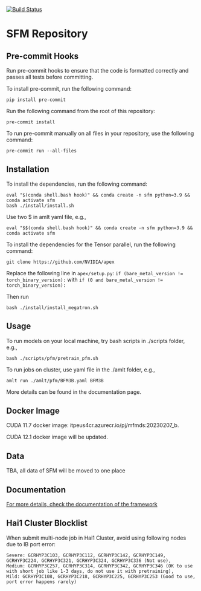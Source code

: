 [![Build Status](https://dev.azure.com/AI4ScienceSFM/SFM_framework/_apis/build/status%2FPython%20Unit%20Tests?branchName=main)](https://dev.azure.com/AI4ScienceSFM/SFM_framework/_build/latest?definitionId=1&branchName=main)

# SFM Repository


## Pre-commit Hooks
Run pre-commit hooks to ensure that the code is formatted correctly and passes all tests before committing.

To install pre-commit, run the following command:
```
pip install pre-commit
```

Run the following command from the root of this repository:
```
pre-commit install
```

To run pre-commit manually on all files in your repository, use the following command:
```
pre-commit run --all-files
```

## Installation

To install the dependencies, run the following command:
```
eval "$(conda shell.bash hook)" && conda create -n sfm python=3.9 && conda activate sfm
bash ./install/install.sh
```

Use two $ in amlt yaml file, e.g.,
```
eval "$$(conda shell.bash hook)" && conda create -n sfm python=3.9 && conda activate sfm
```

To install the dependencies for the Tensor parallel, run the following command:
```
git clone https://github.com/NVIDIA/apex
```

Replace the following line in `apex/setup.py`:
```if (bare_metal_version != torch_binary_version):```
with
```if (0 and bare_metal_version != torch_binary_version):```

Then run
```
bash ./install/install_megatron.sh
```

## Usage

To run models on your local machine, try bash scripts in ./scripts folder, e.g.,
```
bash ./scripts/pfm/pretrain_pfm.sh
```

To run jobs on cluster, use yaml file in the ./amlt folder, e.g.,
```
amlt run ./amlt/pfm/BFM3B.yaml BFM3B
```

More details can be found in the documentation page.

## Docker Image
CUDA 11.7 docker image: itpeus4cr.azurecr.io/pj/mfmds:20230207_b.

CUDA 12.1 docker image will be updated.

## Data

TBA, all data of SFM will be moved to one place

## Documentation

[ For more details, check the documentation of the framework](https://aka.ms/A4SFramework)

## Hai1 Cluster Blocklist

When submit multi-node job in Hai1 Cluster, avoid using following nodes due to IB port error:
```
Severe: GCRHYP3C103, GCRHYP3C112, GCRHYP3C142, GCRHYP3C149, GCRHYP3C224, GCRHYP3C321, GCRHYP3C324, GCRHYP3C336 (Not use),
Medium: GCRHYP3C257, GCRHYP3C314, GCRHYP3C342, GCRHYP3C346 (OK to use with short job like 1-3 days, do not use it with pretraining),
Mild: GCRHYP3C108, GCRHYP3C218, GCRHYP3C225, GCRHYP3C253 (Good to use, port error happens rarely)
```
